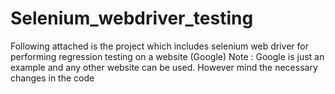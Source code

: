 # Selenium_webdriver_testing
Following attached is the project which includes selenium web driver for performing regression testing on a website (Google)    Note : Google is just an example and any other website can be used. However mind the necessary changes in the code 
